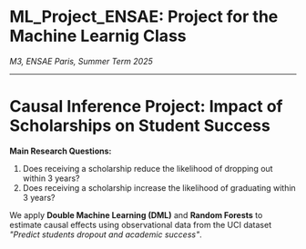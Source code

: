 # ML_Project_ENSAE: Project for the Machine Learnig Class

_M3, ENSAE Paris, Summer Term 2025_

---

# Causal Inference Project: Impact of Scholarships on Student Success

**Main Research Questions:**
1. Does receiving a scholarship reduce the likelihood of dropping out within 3 years?
2. Does receiving a scholarship increase the likelihood of graduating within 3 years?

We apply **Double Machine Learning (DML)** and **Random Forests** to estimate causal effects using observational data from the UCI dataset _"Predict students dropout and academic success"_.
